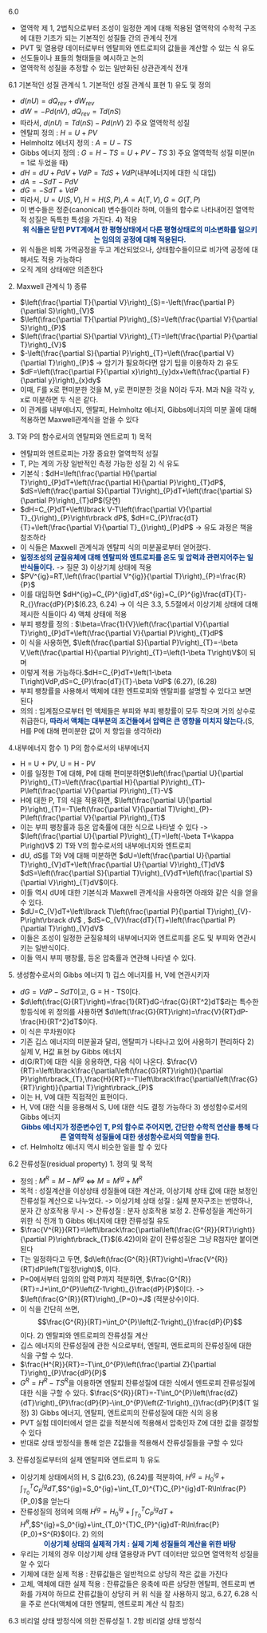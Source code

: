 6.0
- 열역학 제 1, 2법칙으로부터 조성이 일정한 계에 대해 적용된 열역학의 수학적 구조에 대한 기초가 되는 기본적인 성질들 간의 관계식 전개
- PVT 및 열용량 데이터로부터 엔탈피와 엔트로피의 값들을 계산할 수 있는 식 유도
- 선도들이나 표들의 형태들을 예시하고 논의
- 열역학적 성질을 추정할 수 있는 일반화된 상관관계식 전개

6.1 기본적인 성질 관계식
1\. 기본적인 성질 관계식 표현
1\) 유도 및 정의
- $d\left(nU\right)=dQ_{rev}+dW_{rev}$
- $dW=-Pd\left(nV\right)$, $dQ_{rev}=Td\left(nS\right)$
- 따라서, $d\left(nU\right)=Td\left(nS\right)-Pd\left(nV\right)$
2\) 주요 열역학적 성질
- 엔탈피 정의 : $H=U+PV$
- Helmholtz 에너지 정의 : $A=U-TS$
- Gibbs 에너지 정의 : $G=H-TS=U+PV-TS$
3\) 주요 열역학적 성질 미분(n = 1로 두었을 때)
- $dH=dU+PdV+VdP=TdS+VdP$(내부에너지에 대한 식 대입) 
- $dA=-SdT-PdV$
- $dG=-SdT+VdP$
- 따라서, $U=U\left(S,V\right),H=H\left(S,P\right),A=A\left(T,V_{}\right),G=G\left(T,P\right)$
- 이 변수들은 정준(canonical) 변수들이라 하며, 이들의 함수로 나타내어진 열역학적 성질은 독특한 특성을 가진다.
4\) 적용
<font color="#003380"><strong><center>위 식들은 닫힌 PVT계에서 한 평형상태에서 다른 평형상태로의 미소변화를 일으키는 임의의 공정에 대해 적용된다.</center></strong></font>
- 위 식들은 비록 가역공정을 두고 계산되었으나, 상태함수들이므로 비가역 공정에 대해서도 적용 가능하다
- 오직 계의 상태에만 의존한다

2\. Maxwell 관계식
1\) 종류
- $\left(\frac{\partial T}{\partial V}\right)_{S}=-\left(\frac{\partial P}{\partial S}\right)_{V}$
- $\left(\frac{\partial T}{\partial P}\right)_{S}=\left(\frac{\partial V}{\partial S}\right)_{P}$
- $\left(\frac{\partial S}{\partial V}\right)_{T}=\left(\frac{\partial P}{\partial T}\right)_{V}$
- $-\left(\frac{\partial S}{\partial P}\right)_{T}=\left(\frac{\partial V}{\partial T}\right)_{P}$ 
	-> 암기가 필요하다면 암기 팁을 이용하자
2\) 유도
- $dF=\left(\frac{\partial F}{\partial x}\right)_{y}dx+\left(\frac{\partial F}{\partial y}\right)_{x}dy$
- 이때, F를 x로 편미분한 것을 M, y로 편미분한 것을 N이라 두자. M과 N을 각각 y, x로 미분하면 두 식은 같다. 
- 이 관계를 내부에너지, 엔탈피, Helmholtz 에너지, Gibbs에너지의 미분 꼴에 대해 적용하면 Maxwell관계식을 얻을 수 있다

3\. T와 P의 함수로서의 엔탈피와 엔트로피
1\) 목적
- 엔탈피와 엔트로피는 가장 중요한 열역학적 성질
- T, P는 계의 가장 일반적인 측정 가능한 성질
2\) 식 유도
- 기본식 : $dH=\left(\frac{\partial H}{\partial T}\right)_{P}dT+\left(\frac{\partial H}{\partial P}\right)_{T}dP$, $dS=\left(\frac{\partial S}{\partial T}\right)_{P}dT+\left(\frac{\partial S}{\partial P}\right)_{T}dP$(당연)
- $dH=C_{P}dT+\left\lbrack V-T\left(\frac{\partial V}{\partial T}_{}\right)_{P}\right\rbrack dP$, $dH=C_{P}\frac{dT}{T}+\left(\frac{\partial V}{\partial T}_{}\right)_{P}dP$ -> 유도 과정은 책을 참조하라
- 이 식들은 Maxwell 관계식과 엔탈피 식의 미분꼴로부터 얻어졌다.
- <font color="#003380"><strong>일정조성의 균질유체에 대해 엔탈피와 엔트로피를 온도 및 압력과 관련지어주는 일반식들이다.</strong></font> -> 질문
3\) 이상기체 상태에 적용
- $PV^{ig}=RT,\left(\frac{\partial V^{ig}}{\partial T}\right)_{P}=\frac{R}{P}$
- 이를 대입하면 $dH^{ig}=C_{P}^{ig}dT,dS^{ig}=C_{P}^{ig}\frac{dT}{T}-R_{}\frac{dP}{P}$(6.23, 6.24)
	-> 이 식은 3.3, 5.5절에서 이상기체 상태에 대해 제시한 식들이다
4\) 액체 상태에 적용
- 부피 팽창률 정의 : $\beta=\frac{1}{V}\left(\frac{\partial V}{\partial T}\right)_{P}dT+\left(\frac{\partial V}{\partial P}\right)_{T}dP$ 
- 이 식을 사용하면, $\left(\frac{\partial S}{\partial P}\right)_{T}=-\beta V,\left(\frac{\partial H}{\partial P}\right)_{T}=\left(1-\beta T\right)V$이 되며
- 이렇게 적용 가능하다.$dH=C_{P}dT+\left(1-\beta T\right)VdP,dS=C_{P}\frac{dT}{T}-\beta VdP$ (6.27), (6.28)
- 부피 팽창률을 사용해서 액체에 대한 엔트로피와 엔탈피를 설명할 수 있다고 보면 된다
- 의의 : 임계점으로부터 먼 액체들은 부피와 부피 팽창률이 모두 작으며 거의 상수로 취급한다, <font color="#003380"><strong>따라서 액체는 대부분의 조건들에서 압력은 큰 영향을 미치지 않는다.</strong></font>(S, H를 P에 대해 편미분한 값이 저 항임을 생각하라)

4\.내부에너지 함수
1\) P의 함수로서의 내부에너지
- H = U + PV, U = H - PV
- 이를 일정한 T에 대해, P에 대해 편미분하면$\left(\frac{\partial U}{\partial P}\right)_{T}=\left(\frac{\partial H}{\partial P}\right)_{T}-P\left(\frac{\partial V}{\partial P}\right)_{T}-V$ 
- H에 대한 P, T의 식을 적용하면, $\left(\frac{\partial U}{\partial P}\right)_{T}=-T\left(\frac{\partial V}{\partial T}\right)_{P}-P\left(\frac{\partial V}{\partial P}\right)_{T}$
- 이는 부피 팽창률과 등온 압축률에 대한 식으로 나타낼 수 있다
	-> $\left(\frac{\partial U}{\partial P}\right)_{T}=\left(-\beta T+\kappa P\right)V$
2\) T와 V의 함수로서의 내부에너지와 엔트로피
- dU, dS를 T와 V에 대해 미분하면 $dU=\left(\frac{\partial U}{\partial T}\right)_{V}dT+\left(\frac{\partial U}{\partial V}\right)_{T}dV$ $dS=\left(\frac{\partial S}{\partial T}\right)_{V}dT+\left(\frac{\partial S}{\partial V}\right)_{T}dV$이다.
- 이들 역시 dU에 대한 기본식과 Maxwell 관계식을 사용하면 아래와 같은 식을 얻을 수 있다.
- $dU=C_{V}dT+\left\lbrack T\left(\frac{\partial P}{\partial T}\right)_{V}-P\right\rbrack dV$ , $dS=C_{V}\frac{dT}{T}+\left(\frac{\partial P}{\partial T}\right)_{V}dV$
- 이들은 조성이 일정한 균질유체의 내부에너지와 엔트로피를 온도 및 부피와 연관시키는 일반식이다.
- 이들 역시 부피 팽창률, 등온 압축률과 연관해 나타낼 수 있다.

5\. 생성함수로서의 Gibbs 에너지
1\) 깁스 에너지를 H, V에 연관시키자
- $dG=VdP-SdT$이고, G = H - TS이다.
- $d\left(\frac{G}{RT}\right)=\frac{1}{RT}dG-\frac{G}{RT^2}dT$라는 특수한 항등식에 위 정의를 사용하면 $d\left(\frac{G}{RT}\right)=\frac{V}{RT}dP-\frac{H}{RT^2}dT$이다.
- 이 식은 무차원이다
- 기존 깁스 에너지의 미분꼴과 달리, 엔탈피가 나타나고 있어 사용하기 편리하다
2\) 실제 V, H값 표현 by Gibbs 에너지
- d(G/RT)에 대한 식을 응용하면, 다음 식이 나온다. $\frac{V}{RT}=\left\lbrack\frac{\partial\left(\frac{G}{RT}\right)}{\partial P}\right\rbrack_{T},\frac{H}{RT}=-T\left\lbrack\frac{\partial\left(\frac{G}{RT}\right)}{\partial T}\right\rbrack_{P}$ 
- 이는 H, V에 대한 직접적인 표현이다.
- H, V에 대한 식을 응용해서 S, U에 대한 식도 결정 가능하다
3\) 생성함수로서의 Gibbs 에너지
<font color="#003380"><strong><center>Gibbs 에너지가 정준변수인 T, P의 함수로 주어지면, 간단한 수학적 연산을 통해 다른 열역학적 성질들에 대한 생성함수로서의 역할을 한다.</center></strong></font>
- cf. Helmholtz 에너지 역시 비슷한 일을 할 수 있다

6.2 잔류성질(residual property)
1\. 정의 및 목적
- 정의 : $M^{R}=M-M^{ig}$ <=> $M=M^{ig}+M^{R}$
- 목적 : 성질계산을 이상상태 성질들에 대한 계산과, 이상기체 상태 값에 대한 보정인 잔류성질 계산으로 나누었다.
	-> 이상기체 상태 성질 : 실제 분자구조는 반영하나, 분자 간 상호작용 무시
	-> 잔류성질 : 분자 상호작용 보정
2\. 잔류성질을 계산하기 위한 식 전개
1\) Gibbs 에너지에 대한 잔류성질 유도
-  $\frac{V^{R}}{RT}=\left\lbrack\frac{\partial\left(\frac{G^{R}}{RT}\right)}{\partial P}\right\rbrack_{T}$(6.42)이와 같이 잔류성질은 그냥 R첨자만 붙이면 된다
- T는 일정하다고 두면, $d\left(\frac{G^{R}}{RT}\right)=\frac{V^{R}}{RT}dP\left(T일정\right)$, 이다.
- P=0에서부터 임의의 압력 P까지 적분하면, $\frac{G^{R}}{RT}=J+\int_0^{P}\left(Z-1\right)_{}\frac{dP}{P}$이다. 
	-> $\left(\frac{G^{R}}{RT}\right)_{P=0}=J$ (적분상수)이다.
- 이 식을 간단히 쓰면, $$\frac{G^{R}}{RT}=\int_0^{P}\left(Z-1\right)_{}\frac{dP}{P}$$ 이다.
2\) 엔탈피와 엔트로피의 잔류성질 계산
- 깁스 에너지의 잔류성질에 관한 식으로부터, 엔탈피, 엔트로피의 잔류성질에 대한 식을 구할 수 있다.
- $\frac{H^{R}}{RT}=-T\int_0^{P}\left(\frac{\partial Z}{\partial T}\right)_{P}\frac{dP}{P}$
- $G^{R}=H^{R}-TS^{R}$을 이용하면 엔탈피 잔류성질에 대한 식에서 엔트로피 잔류성질에 대한 식을 구할 수 있다. $\frac{S^{R}}{RT}=-T\int_0^{P}\left(\frac{dZ}{dT}\right)_{P}\frac{dP}{P}-\int_0^{P}\left(Z-1\right)_{}\frac{dP}{P}$(T 일정)
3\) Gibbs 에너지, 엔탈피, 엔트로피의 잔류성질에 대한 식의 응용
- PVT 실험 데이터에서 얻은 값을 적분식에 적용해서 압축인자 Z에 대한 값을 결정할 수 있다
- 반대로 상태 방정식을 통해 얻은 Z값들을 적용해서 잔류성질들을 구할 수 있다

3\. 잔류성질로부터의 실제 엔탈피와 엔트로피 
1\) 유도
- 이상기체 상태에서의 H, S 값(6.23), (6.24)를 적분하여, $H^{ig}=H_0^{ig}+\int_{T_0}^{T}C_{P}^{ig}dT$,$S^{ig}=S_0^{ig}+\int_{T_0}^{T}C_{P}^{ig}dT-R\ln\frac{P}{P_0}$을 얻는다
 - 잔류성질의 정의에 의해 $H^{ig}=H_0^{ig}+\int_{T_0}^{T}C_{P}^{ig}dT+H^{R}$,$S^{ig}=S_0^{ig}+\int_{T_0}^{T}C_{P}^{ig}dT-R\ln\frac{P}{P_0}+S^{R}$이다.
 2\) 의의
 <font color="#003380"><strong><center>이상기체 상태의 실제적 가치 : 실제 기체 성질들의 계산을 위한 바탕</center></strong></font>
 - 우리는 기체의 경우 이상기체 상태 열용량과 PVT 데이터만 있으면 열역학적 성질을 알 수 있다
 - 기체에 대한 실제 적용 : 잔류값들은 일반적으로 상당히 작은 값을 가진다
 - 고체, 액체에 대한 실제 적용 : 잔류값들은 응축에 따른 상당한 엔탈피, 엔트로피 변화를 가져야 하므로 잔류값들이 상당히 커 위 식을 잘 사용하지 않고, 6.27, 6.28 식을 주로 쓴다(액체에 대한 엔탈피, 엔트로피 계산 식 참조)

6.3 비리얼 상태 방정식에 의한 잔류성질
1\. 2항 비리얼 상태 방정식
